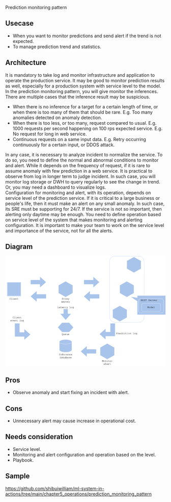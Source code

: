 Prediction monitoring pattern

## Usecase
- When you want to monitor predictions and send alert if the trend is not expected.
- To manage prediction trend and statistics.

## Architecture
It is mandatory to take log and monitor infrastructure and application to operate the production service. It may be good to monitor prediction results as well, especially for a production system with service level to the model.<br>
In the prediction monitoring pattern, you will give monitor the inferences. There are multiple cases that the inference result may be suspicious.

- When there is no inference for a target for a certain length of time, or when there is too many of them that should be rare. E.g. Too many anomalies detected on anomaly detection.
- When there is too less, or too many, request compared to usual. E.g. 1000 requests per second happening on 100 rps expected service. E.g. No request for long in web service.
- Continuous requests on a same input data. E.g. Retry occurring continuously for a certain input, or DDOS attack.

In any case, it is necessary to analyze incident to normalize the service. To do so, you need to define the normal and abnormal conditions to monitor and alert. While it depends on the frequency of request, if it is rare to assume anomaly with few prediction in a web service. It is practical to observe from log in longer term to judge incident. In such case, you will monitor log storage or DWH to query regularly to see the change in trend. Or, you may need a dashboard to visualize logs.<br>
Configuration for monitoring and alert, with its operation, depends on service level of the prediction service. If it is critical to a large business or people's life, then it must make an alert on any small anomaly. In such case, its SRE must be supporting for 24/7. If the service is not so important, then alerting only daytime may be enough. You need to define operation based on service level of the system that makes monitoring and alerting configuration. It is important to make your team to work on the service level and importance of the service, not for all the alerts.


## Diagram
![diagram](diagram.png)


## Pros
- Observe anomaly and start fixing an incident with alert.

## Cons
- Unnecessary alert may cause increase in operational cost.

## Needs consideration
- Service level.
- Monitoring and alert configuration and operation based on the level.
- Playbook.

## Sample
https://github.com/shibuiwilliam/ml-system-in-actions/tree/main/chapter5_operations/prediction_monitoring_pattern